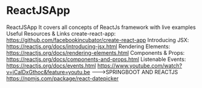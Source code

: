 # ReactJSApp
ReactJSApp
It covers all concepts of ReactJs framework with live examples
Useful Resources & Links
create-react-app: https://github.com/facebookincubator/create-react-app
Introducing JSX: https://reactjs.org/docs/introducing-jsx.html
Rendering Elements: https://reactjs.org/docs/rendering-elements.html
Components & Props: https://reactjs.org/docs/components-and-props.html
Listenable Events: https://reactjs.org/docs/events.html
https://www.youtube.com/watch?v=jCalDxGthoc&feature=youtu.be --->SPRINGBOOT AND REACTJS
https://npmjs.com/package/react-datepicker

